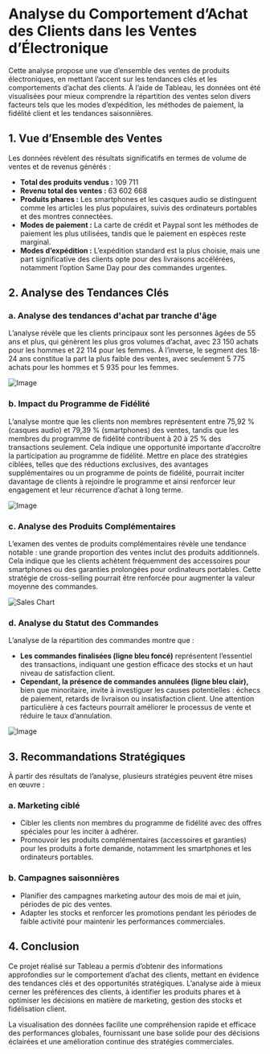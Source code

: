 # Analyse du Comportement d’Achat des Clients dans les Ventes d’Électronique

Cette analyse propose une vue d’ensemble des ventes de produits électroniques, en mettant l’accent sur les tendances clés et les comportements d’achat des clients. À l’aide de Tableau, les données ont été visualisées pour mieux comprendre la répartition des ventes selon divers facteurs tels que les modes d’expédition, les méthodes de paiement, la fidélité client et les tendances saisonnières.

## 1. Vue d’Ensemble des Ventes

Les données révèlent des résultats significatifs en termes de volume de ventes et de revenus générés :

- **Total des produits vendus :** 109 711
- **Revenu total des ventes :** 63 602 668
- **Produits phares :** Les smartphones et les casques audio se distinguent comme les articles les plus populaires, suivis des ordinateurs portables et des montres connectées.
- **Modes de paiement :** La carte de crédit et Paypal sont les méthodes de paiement les plus utilisées, tandis que le paiement en espèces reste marginal.
- **Modes d’expédition :** L’expédition standard est la plus choisie, mais une part significative des clients opte pour des livraisons accélérées, notamment l’option Same Day pour des commandes urgentes.

## 2. Analyse des Tendances Clés

### a. Analyse des tendances d'achat par tranche d'âge

L’analyse révèle que les clients principaux sont les personnes âgées de 55 ans et plus, qui génèrent les plus gros volumes d’achat, avec 23 150 achats pour les hommes et 22 114 pour les femmes. À l’inverse, le segment des 18-24 ans constitue la part la plus faible des ventes, avec seulement 5 775 achats pour les hommes et 5 935 pour les femmes. 

![Image](https://github.com/user-attachments/assets/25c9cd21-add7-4a18-bce9-a7f2937d88ce)

### b. Impact du Programme de Fidélité

L’analyse montre que les clients non membres représentent entre 75,92 % (casques audio) et 79,39 % (smartphones) des ventes, tandis que les membres du programme de fidélité contribuent à 20 à 25 % des transactions seulement.
Cela indique une opportunité importante d’accroître la participation au programme de fidélité. Mettre en place des stratégies ciblées, telles que des réductions exclusives, des avantages supplémentaires ou un programme de points de fidélité, pourrait inciter davantage de clients à rejoindre le programme et ainsi renforcer leur engagement et leur récurrence d’achat à long terme.

![Image](https://github.com/user-attachments/assets/fabe3e01-42ff-4113-accb-111be97092e9)

### c. Analyse des Produits Complémentaires

L’examen des ventes de produits complémentaires révèle une tendance notable : une grande proportion des ventes inclut des produits additionnels. Cela indique que les clients achètent fréquemment des accessoires pour smartphones ou des garanties prolongées pour ordinateurs portables. Cette stratégie de cross-selling pourrait être renforcée pour augmenter la valeur moyenne des commandes.

![Sales Chart](https://github.com/user-attachments/assets/4680873d-b348-431e-af7f-38b132737b18)

### d. Analyse du Statut des Commandes

L’analyse de la répartition des commandes montre que :

- **Les commandes finalisées (ligne bleu foncé)** représentent l’essentiel des transactions, indiquant une gestion efficace des stocks et un haut niveau de satisfaction client.
- **Cependant, la présence de commandes annulées (ligne bleu clair),** bien que minoritaire, invite à investiguer les causes potentielles : échecs de paiement, retards de livraison ou insatisfaction client. Une attention particulière à ces facteurs pourrait améliorer le processus de vente et réduire le taux d’annulation.

![Image](https://github.com/user-attachments/assets/502e3510-657b-42d9-90ce-5d68243cd1cf)

## 3. Recommandations Stratégiques

À partir des résultats de l’analyse, plusieurs stratégies peuvent être mises en œuvre :

### a. Marketing ciblé

- Cibler les clients non membres du programme de fidélité avec des offres spéciales pour les inciter à adhérer.
- Promouvoir les produits complémentaires (accessoires et garanties) pour les produits à forte demande, notamment les smartphones et les ordinateurs portables.

### b. Campagnes saisonnières

- Planifier des campagnes marketing autour des mois de mai et juin, périodes de pic des ventes.
- Adapter les stocks et renforcer les promotions pendant les périodes de faible activité pour maintenir les performances commerciales.

## 4. Conclusion

Ce projet réalisé sur Tableau a permis d’obtenir des informations approfondies sur le comportement d’achat des clients, mettant en évidence des tendances clés et des opportunités stratégiques. L’analyse aide à mieux cerner les préférences des clients, à identifier les produits phares et à optimiser les décisions en matière de marketing, gestion des stocks et fidélisation client.

La visualisation des données facilite une compréhension rapide et efficace des performances globales, fournissant une base solide pour des décisions éclairées et une amélioration continue des stratégies commerciales.
